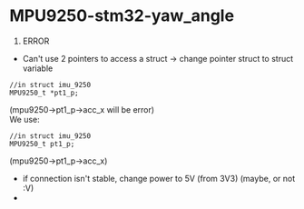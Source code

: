# MPU9250-stm32-yaw_angle
1. ERROR   
- Can't use 2 pointers to access a struct -> change pointer struct to struct variable   
```
//in struct imu_9250
MPU9250_t *pt1_p;

```
(mpu9250->pt1_p->acc_x will be error)   
We use:
```
//in struct imu_9250
MPU9250_t pt1_p;

```
(mpu9250->pt1_p->acc_x)     
- if connection isn't stable, change power to 5V (from 3V3) (maybe, or not :V)
- 
